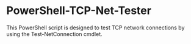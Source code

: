 # PowerShell-TCP-Net-Tester
This PowerShell script is designed to test TCP network connections by using the Test-NetConnection cmdlet.
